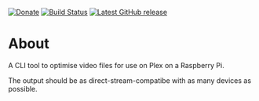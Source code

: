 [![Donate](https://img.shields.io/badge/-%E2%99%A5%20Donate-%23ff69b4)](https://hmlendea.go.ro/fund.html) [![Build Status](https://github.com/hmlendea/steam-start/actions/workflows/bash.yml/badge.svg)](https://github.com/hmlendea/steam-start/actions/workflows/bash.yml)
 [![Latest GitHub release](https://img.shields.io/github/v/release/hmlendea/plex-video-optimiser)](https://github.com/hmlendea/plex-video-optimiser/releases/latest)

# About

A CLI tool to optimise video files for use on Plex on a Raspberry Pi.

The output should be as direct-stream-compatibe with as many devices as possible.
